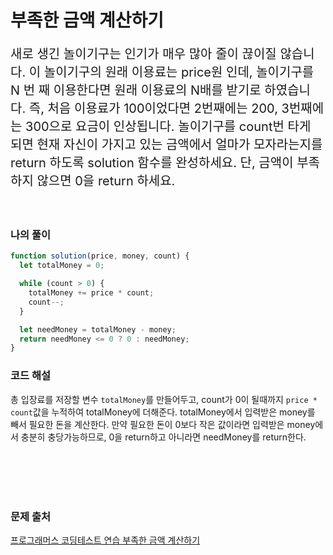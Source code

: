 # 부족한 금액 계산하기

<p style='font-size: 20px'>새로 생긴 놀이기구는 인기가 매우 많아 줄이 끊이질 않습니다. 이 놀이기구의 원래 이용료는 price원 인데, 놀이기구를 N 번 째 이용한다면 원래 이용료의 N배를 받기로 하였습니다. 즉, 처음 이용료가 100이었다면 2번째에는 200, 3번째에는 300으로 요금이 인상됩니다.
놀이기구를 count번 타게 되면 현재 자신이 가지고 있는 금액에서 얼마가 모자라는지를 return 하도록 solution 함수를 완성하세요.
단, 금액이 부족하지 않으면 0을 return 하세요.

</p>

<br />

### 나의 풀이

```javascript
function solution(price, money, count) {
  let totalMoney = 0;

  while (count > 0) {
    totalMoney += price * count;
    count--;
  }

  let needMoney = totalMoney - money;
  return needMoney <= 0 ? 0 : needMoney;
}
```

### 코드 해설

총 입장료를 저장할 변수 `totalMoney`를 만들어두고, count가 0이 될때까지 `price * count`값을 누적하여 totalMoney에 더해준다. totalMoney에서 입력받은 money를 빼서 필요한 돈을 계산한다.
만약 필요한 돈이 0보다 작은 값이라면 입력받은 money에서 충분히 충당가능하므로, 0을 return하고 아니라면 needMoney를 return한다.

<br />
<br />
<br />
<br />

### 문제 출처

<a href='https://school.programmers.co.kr/learn/courses/30/lessons/82612'>프로그래머스 코딩테스트 연습 부족한 금액 계산하기</a>

